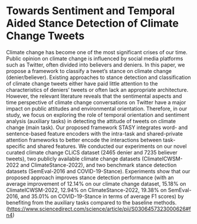 # Towards Sentiment and Temporal Aided Stance Detection of Climate Change Tweets

Climate change has become one of the most significant crises of our time. Public opinion on climate change is influenced by social media platforms such as Twitter, often divided into believers and deniers. In this paper, we propose a framework to classify a tweet’s stance on climate change (denier/believer). Existing approaches to stance detection and classification of climate change tweets either have paid little attention to the characteristics of deniers’ tweets or often lack an appropriate architecture. However, the relevant literature reveals that the sentimental aspects and time perspective of climate change conversations on Twitter have a major impact on public attitudes and environmental orientation. Therefore, in our study, we focus on exploring the role of temporal orientation and sentiment analysis (auxiliary tasks) in detecting the attitude of tweets on climate change (main task). Our proposed framework STASY integrates word- and sentence-based feature encoders with the intra-task and shared-private attention frameworks to better encode the interactions between task-specific and shared features. We conducted our experiments on our novel curated climate change CLiCS dataset (2465 denier and 7235 believer tweets), two publicly available climate change datasets (ClimateICWSM-2022 and ClimateStance-2022), and two benchmark stance detection datasets (SemEval-2016 and COVID-19-Stance). Experiments show that our proposed approach improves stance detection performance (with an average improvement of 12.14% on our climate change dataset, 15.18% on ClimateICWSM-2022, 12.94% on ClimateStance-2022, 19.38% on SemEval-2016, and 35.01% on COVID-19-Stance in terms of average F1 scores) by benefiting from the auxiliary tasks compared to the baseline methods. (https://www.sciencedirect.com/science/article/pii/S0306457323000626#fn4)
